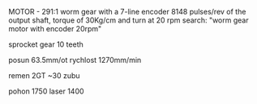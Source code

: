 
MOTOR - 291:1 worm gear with a 7-line encoder 8148 pulses/rev of the output shaft, torque of 30Kg/cm and turn at 20 rpm
search: "worm gear motor with encoder 20rpm"

sprocket gear 10 teeth

posun 63.5mm/ot
rychlost 1270mm/min

remen 2GT
~30 zubu



pohon 1750
laser 1400